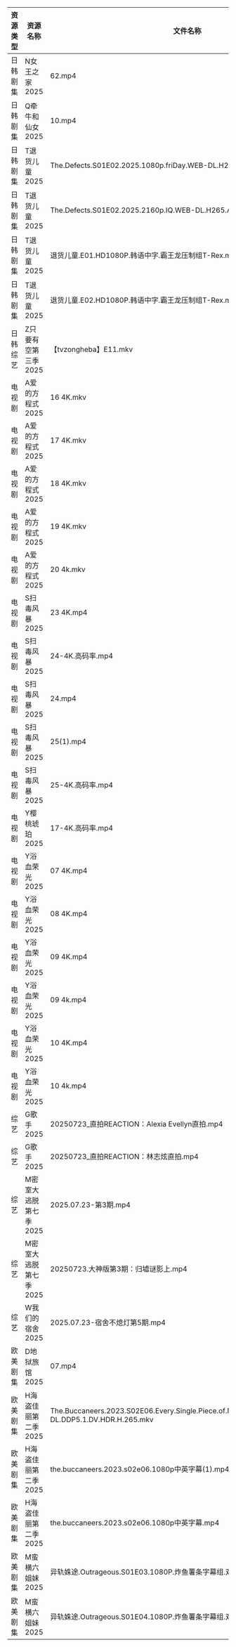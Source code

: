 | 资源类型 | 资源名称          | 文件名称                                                                                                | 分享链接                                 | 更新时间                |
| ---- | ------------- | --------------------------------------------------------------------------------------------------- | ------------------------------------ | ------------------- |
| 日韩剧集 | N女王之家2025     | 62.mp4                                                                                              | https://pan.quark.cn/s/a85463f38f49  | 2025-07-23 16:27:39 |
| 日韩剧集 | Q牵牛和仙女2025    | 10.mp4                                                                                              | https://pan.quark.cn/s/fa4d2baf941b  | 2025-07-23 10:29:20 |
| 日韩剧集 | T退货儿童2025     | The.Defects.S01E02.2025.1080p.friDay.WEB-DL.H264.AAC.mkv                                            | https://pan.quark.cn/s/6d2fc4aa64cc  | 2025-07-23 10:32:46 |
| 日韩剧集 | T退货儿童2025     | The.Defects.S01E02.2025.2160p.IQ.WEB-DL.H265.AAC.mp4                                                | https://pan.quark.cn/s/6d2fc4aa64cc  | 2025-07-23 10:32:50 |
| 日韩剧集 | T退货儿童2025     | 退货儿童.E01.HD1080P.韩语中字.霸王龙压制组T-Rex.mp4                                                               | https://pan.quark.cn/s/6d2fc4aa64cc  | 2025-07-23 10:32:56 |
| 日韩剧集 | T退货儿童2025     | 退货儿童.E02.HD1080P.韩语中字.霸王龙压制组T-Rex.mp4                                                               | https://pan.quark.cn/s/6d2fc4aa64cc  | 2025-07-23 10:32:53 |
| 日韩综艺 | Z只要有空第三季2025  | 【tvzongheba】E11.mkv                                                                                 | https://pan.quark.cn/s/3cb5aefd31a4  | 2025-07-23 16:44:15 |
| 电视剧  | A爱的方程式2025    | 16 4K.mkv                                                                                           | https://www.alipan.com/s/pFZ3c9hZTrv | 2025-07-23 18:02:10 |
| 电视剧  | A爱的方程式2025    | 17 4K.mkv                                                                                           | https://www.alipan.com/s/pFZ3c9hZTrv | 2025-07-23 18:02:09 |
| 电视剧  | A爱的方程式2025    | 18 4K.mkv                                                                                           | https://www.alipan.com/s/pFZ3c9hZTrv | 2025-07-23 18:02:09 |
| 电视剧  | A爱的方程式2025    | 19 4K.mkv                                                                                           | https://www.alipan.com/s/pFZ3c9hZTrv | 2025-07-23 18:02:08 |
| 电视剧  | A爱的方程式2025    | 20 4k.mkv                                                                                           | https://www.alipan.com/s/pFZ3c9hZTrv | 2025-07-23 18:02:08 |
| 电视剧  | S扫毒风暴2025     | 23 4K.mp4                                                                                           | https://www.alipan.com/s/xJVHLWPiXhk | 2025-07-23 18:02:49 |
| 电视剧  | S扫毒风暴2025     | 24-4K.高码率.mp4                                                                                       | https://www.alipan.com/s/xJVHLWPiXhk | 2025-07-23 18:02:48 |
| 电视剧  | S扫毒风暴2025     | 24.mp4                                                                                              | https://www.alipan.com/s/xJVHLWPiXhk | 2025-07-23 18:02:48 |
| 电视剧  | S扫毒风暴2025     | 25(1).mp4                                                                                           | https://www.alipan.com/s/xJVHLWPiXhk | 2025-07-23 20:02:44 |
| 电视剧  | S扫毒风暴2025     | 25-4K.高码率.mp4                                                                                       | https://www.alipan.com/s/xJVHLWPiXhk | 2025-07-23 21:02:45 |
| 电视剧  | Y樱桃琥珀2025     | 17-4K.高码率.mp4                                                                                       | https://www.alipan.com/s/YjTHBdSwzrA | 2025-07-23 18:03:15 |
| 电视剧  | Y浴血荣光2025     | 07 4K.mp4                                                                                           | https://www.alipan.com/s/F3MTFNa4XY2 | 2025-07-23 08:03:14 |
| 电视剧  | Y浴血荣光2025     | 08 4K.mp4                                                                                           | https://www.alipan.com/s/F3MTFNa4XY2 | 2025-07-23 08:03:13 |
| 电视剧  | Y浴血荣光2025     | 09 4K.mp4                                                                                           | https://www.alipan.com/s/F3MTFNa4XY2 | 2025-07-23 08:03:13 |
| 电视剧  | Y浴血荣光2025     | 09 4k.mp4                                                                                           | https://pan.quark.cn/s/2b8677d19fa0  | 2025-07-23 10:36:59 |
| 电视剧  | Y浴血荣光2025     | 10 4K.mp4                                                                                           | https://www.alipan.com/s/F3MTFNa4XY2 | 2025-07-23 08:03:12 |
| 电视剧  | Y浴血荣光2025     | 10 4k.mp4                                                                                           | https://pan.quark.cn/s/2b8677d19fa0  | 2025-07-23 10:37:02 |
| 综艺   | G歌手2025       | 20250723_直拍REACTION：Alexia Evellyn直拍.mp4                                                            | https://www.alipan.com/s/BnAVvcGrxme | 2025-07-23 16:03:28 |
| 综艺   | G歌手2025       | 20250723_直拍REACTION：林志炫直拍.mp4                                                                       | https://www.alipan.com/s/BnAVvcGrxme | 2025-07-23 16:03:28 |
| 综艺   | M密室大逃脱第七季2025 | 2025.07.23-第3期.mp4                                                                                  | https://pan.quark.cn/s/2355829faf33  | 2025-07-23 16:42:06 |
| 综艺   | M密室大逃脱第七季2025 | 20250723.大神版第3期：归墟谜影上.mp4                                                                           | https://pan.quark.cn/s/2355829faf33  | 2025-07-23 16:42:02 |
| 综艺   | W我们的宿舍2025    | 2025.07.23-宿舍不熄灯第5期.mp4                                                                             | https://pan.quark.cn/s/f9a388d84b7d  | 2025-07-23 16:43:11 |
| 欧美剧集 | D地狱旅馆2025     | 07.mp4                                                                                              | https://pan.quark.cn/s/10c33ae23077  | 2025-07-23 10:19:30 |
| 欧美剧集 | H海盗佳丽第二季2025  | The.Buccaneers.2023.S02E06.Every.Single.Piece.of.My.Heart.2160p.ATVP.WEB-DL.DDP5.1.DV.HDR.H.265.mkv | https://pan.quark.cn/s/f105070abaee  | 2025-07-23 16:22:13 |
| 欧美剧集 | H海盗佳丽第二季2025  | the.buccaneers.2023.s02e06.1080p中英字幕(1).mp4                                                         | https://pan.quark.cn/s/f105070abaee  | 2025-07-23 16:22:02 |
| 欧美剧集 | H海盗佳丽第二季2025  | the.buccaneers.2023.s02e06.1080p中英字幕.mp4                                                            | https://pan.quark.cn/s/f105070abaee  | 2025-07-23 16:22:10 |
| 欧美剧集 | M蛮横六姐妹2025    | 异轨姝途.Outrageous.S01E03.1080P.炸鱼薯条字幕组.双语字幕(1).mp4                                                    | https://pan.quark.cn/s/439c260d9367  | 2025-07-23 10:26:59 |
| 欧美剧集 | M蛮横六姐妹2025    | 异轨姝途.Outrageous.S01E04.1080P.炸鱼薯条字幕组.双语字幕.mp4                                                       | https://pan.quark.cn/s/439c260d9367  | 2025-07-23 10:26:56 |
